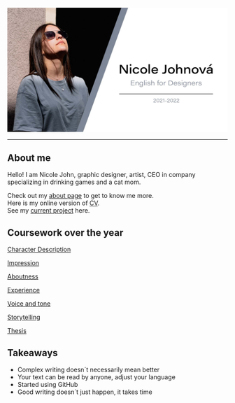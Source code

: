 ![banner welcoming you to my homepage](img/banner.jpg)

---
## About me
Hello! I am Nicole John, graphic designer, artist, CEO in company specializing in drinking games and a cat mom.

Check out my [about page](03-aboutness/) to get to know me more.<br>Here is my online version of [CV](04-experience/).<br>See my [current project](03-aboutness/case-study.md) here.

## Coursework over the year

[Character Description](01-character-description/)

[Impression](02-impression/)

[Aboutness](03-aboutness/)

[Experience](04-experience/)

[Voice and tone](05-voice-tone/)

[Storytelling](06-storytelling/)

[Thesis](11-presentation/)

## Takeaways
- Complex writing doesn´t necessarily mean better
- Your text can be read by anyone, adjust your language
- Started using GitHub
- Good writing doesn´t just happen, it takes time
